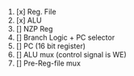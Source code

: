 1. [x] Reg. File
2. [x] ALU
3. [] NZP Reg
4. [] Branch Logic + PC selector
5. [] PC (16 bit register)
6. [] ALU mux (control signal is WE)
7. [] Pre-Reg-file mux
